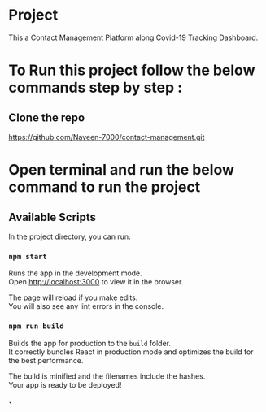# Project
This a Contact Management Platform along Covid-19 Tracking Dashboard.

# To Run this project follow the below commands step by step : 

## Clone the repo
https://github.com/Naveen-7000/contact-management.git

# Open terminal and run the below command to run the project

## Available Scripts

In the project directory, you can run:

### `npm start`

Runs the app in the development mode.\
Open [http://localhost:3000](http://localhost:3000) to view it in the browser.

The page will reload if you make edits.\
You will also see any lint errors in the console.

### `npm run build`

Builds the app for production to the `build` folder.\
It correctly bundles React in production mode and optimizes the build for the best performance.

The build is minified and the filenames include the hashes.\
Your app is ready to be deployed!

### `
